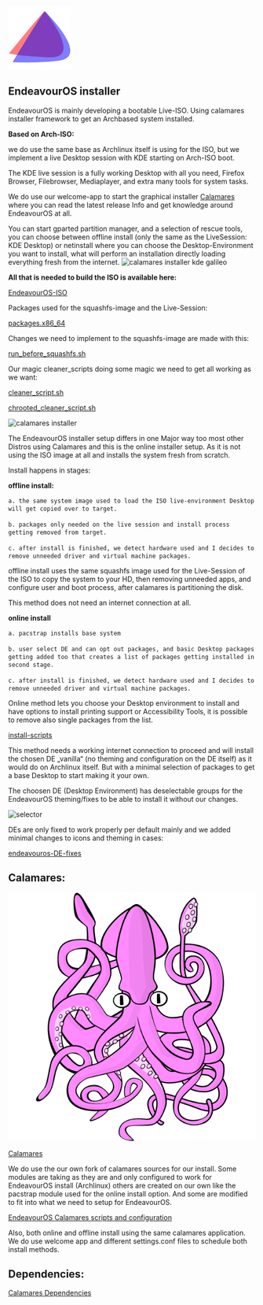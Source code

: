 ![alt text](https://raw.githubusercontent.com/endeavouros-team/artwork-images-logo/master/endeavouros-icon.png)

## EndeavourOS installer

EndeavourOS is mainly developing a bootable Live-ISO.
Using calamares installer framework to get an Archbased system installed.


**Based on Arch-ISO:**

we do use the same base as Archlinux itself is using for the ISO, but we implement a live Desktop session with KDE starting on Arch-ISO boot.

The KDE live session is a fully working Desktop with all you need, Firefox Browser, Filebrowser, Mediaplayer, and extra many tools for system tasks.

We do use our welcome-app to start the graphical installer [Calamares](https://calamares.io/) where you can read the latest release Info and get knowledge around EndeavourOS at all.

You can start gparted partition manager, and a selection of rescue tools, you can choose between offline install (only the same as the LiveSession: KDE Desktop) or netinstall where you can choose the Desktop-Environment you want to install, what will perform an installation directly loading everything fresh from the internet.
![calamares installer kde galileo](https://raw.githubusercontent.com/endeavouros-team/EndeavourOS-Development/main/images/livesession-kde-galileo.png)

**All that is needed to build the ISO is available here:**

[EndeavourOS-ISO](https://github.com/endeavouros-team/EndeavourOS-ISO)

Packages used for the squashfs-image and the Live-Session:

[packages.x86_64](https://github.com/endeavouros-team/EndeavourOS-ISO/blob/main/packages.x86_64)

Changes we need to implement to the squashfs-image are made with this:

[run_before_squashfs.sh](https://github.com/endeavouros-team/EndeavourOS-ISO/blob/main/run_before_squashfs.sh)


Our magic cleaner_scripts doing some magic we need to get all working as we want:

[cleaner_script.sh](https://github.com/endeavouros-team/calamares/blob/calamares/data/eos/scripts/cleaner_script.sh)

[chrooted_cleaner_script.sh](https://github.com/endeavouros-team/calamares/blob/calamares/data/eos/scripts/chrooted_cleaner_script.sh)

![calamares installer](https://raw.githubusercontent.com/endeavouros-team/EndeavourOS-Development/main/images/online-offline-welcome-kde-galileo.png)

The EndeavourOS installer setup differs in one Major way too most other Distros using Calamares and this is the online installer setup.
As it is not using the ISO image at all and installs the system fresh from scratch.

Install happens in stages:

**offline install:**

    a. the same system image used to load the ISO live-environment Desktop will get copied over to target.
    
    b. packages only needed on the live session and install process getting removed from target.
    
    c. after install is finished, we detect hardware used and I decides to remove unneeded driver and virtual machine packages.
    
offline install uses the same squashfs image used for the Live-Session of the ISO to copy the system to your HD, then removing unneeded apps, and configure user and boot process, after calamares is partitioning the disk.

This method does not need an internet connection at all.



**online install**

    a. pacstrap installs base system
    
    b. user select DE and can opt out packages, and basic Desktop packages getting added too that creates a list of packages getting installed in second stage.
    
    c. after install is finished, we detect hardware used and I decides to remove unneeded driver and virtual machine packages.
Online method lets you choose your Desktop environment to install and have options to install printing support or Accessibility Tools, it is possible to remove also single packages from the list.

[install-scripts](https://github.com/endeavouros-team/calamares/tree/calamares/data/eos/scripts)

This method needs a working internet connection to proceed and will install the chosen DE „vanilla“ (no theming and configuration on the DE itself) as it would do on Archlinux itself. But with a minimal selection of packages to get a base Desktop to start making it your own.

The choosen DE (Desktop Environment) has deselectable groups for the EndeavourOS theming/fixes to be able to install it without our changes.

![selector](https://raw.githubusercontent.com/endeavouros-team/EndeavourOS-Development/main/images/eos-theme-deselect-kde-galileo.png)

DEs are only fixed to work properly per default mainly and we added minimal changes to icons and theming in cases:

[endeavouros-DE-fixes](https://github.com/endeavouros-team/endeavouros-DE-fixes)

## Calamares:
![squid](https://raw.githubusercontent.com/calamares/calamares/calamares/src/branding/default/squid.png)

[Calamares](https://calamares.io/)

We do use the our own fork of calamares sources for our install. Some modules are taking as they are and only configured to work for EndeavourOS install (Archlinux) others are created on our own like the pacstrap module used for the online install option. And some are modified to fit into what we need to setup for EndeavourOS. 

[EndeavourOS Calamares scripts and configuration](https://github.com/endeavouros-team/calamares/tree/calamares/data/eos)

Also, both online and offline install using the same calamares application.
We do use welcome app and different settings.conf files to schedule both install methods.

## Dependencies:

[Calamares Dependencies](https://github.com/endeavouros-team/calamares#readme)


